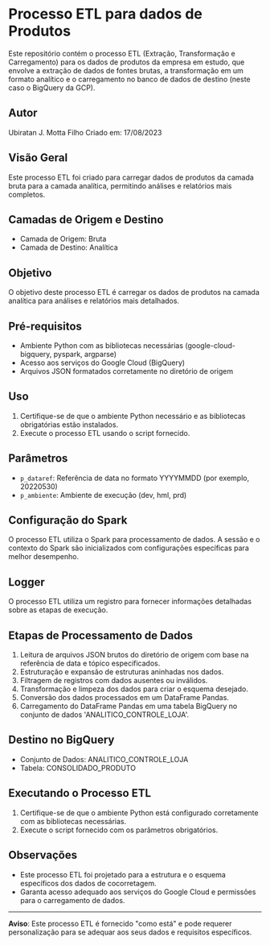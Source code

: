 # Processo ETL para dados de Produtos

Este repositório contém o processo ETL (Extração, Transformação e Carregamento) para os dados de produtos da empresa em estudo, que envolve a extração de dados de fontes brutas, a transformação em um formato analítico e o carregamento no banco de dados de destino (neste caso o BigQuery da GCP).


## Autor
Ubiratan J. Motta Filho
Criado em: 17/08/2023


## Visão Geral  
Este processo ETL foi criado para carregar dados de produtos da camada bruta para a camada analítica, permitindo análises e relatórios mais completos.  
  
## Camadas de Origem e Destino  
- Camada de Origem: Bruta  
- Camada de Destino: Analítica  
  
## Objetivo  
O objetivo deste processo ETL é carregar os dados de produtos na camada analítica para análises e relatórios mais detalhados.  
  
  
## Pré-requisitos  
- Ambiente Python com as bibliotecas necessárias (google-cloud-bigquery, pyspark, argparse)  
- Acesso aos serviços do Google Cloud (BigQuery)  
- Arquivos JSON formatados corretamente no diretório de origem  
  
## Uso  
1. Certifique-se de que o ambiente Python necessário e as bibliotecas obrigatórias estão instalados.  
2. Execute o processo ETL usando o script fornecido.  
  
## Parâmetros  
- `p_dataref`: Referência de data no formato YYYYMMDD (por exemplo, 20220530)  
- `p_ambiente`: Ambiente de execução (dev, hml, prd)  
  
## Configuração do Spark  
O processo ETL utiliza o Spark para processamento de dados. A sessão e o contexto do Spark são inicializados com configurações específicas para melhor desempenho.  
  
## Logger  
O processo ETL utiliza um registro para fornecer informações detalhadas sobre as etapas de execução.  
  
## Etapas de Processamento de Dados  
1. Leitura de arquivos JSON brutos do diretório de origem com base na referência de data e tópico especificados.  
2. Estruturação e expansão de estruturas aninhadas nos dados.  
3. Filtragem de registros com dados ausentes ou inválidos.  
4. Transformação e limpeza dos dados para criar o esquema desejado.  
5. Conversão dos dados processados em um DataFrame Pandas.  
6. Carregamento do DataFrame Pandas em uma tabela BigQuery no conjunto de dados 'ANALITICO_CONTROLE_LOJA'.  
  
## Destino no BigQuery  
- Conjunto de Dados: ANALITICO_CONTROLE_LOJA
- Tabela: CONSOLIDADO_PRODUTO
  
## Executando o Processo ETL  
1. Certifique-se de que o ambiente Python está configurado corretamente com as bibliotecas necessárias.  
2. Execute o script fornecido com os parâmetros obrigatórios.  
  
## Observações  
- Este processo ETL foi projetado para a estrutura e o esquema específicos dos dados de cocorretagem.  
- Garanta acesso adequado aos serviços do Google Cloud e permissões para o carregamento de dados.  
  
---  
  
**Aviso**: Este processo ETL é fornecido "como está" e pode requerer personalização para se adequar aos seus dados e requisitos específicos.